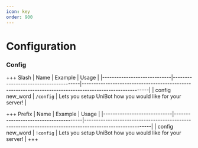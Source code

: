 ```yaml
---
icon: key
order: 900
---
```

# Configuration

### Config

+++ Slash
| Name                        | Example                               | Usage                                                                                                    |
|-----------------------------|---------------------------------------|----------------------------------------------------------------------------------------------------------|
| config<br>new_word          | `/config`                             | Lets you setup UniBot how you would like for your server!                                                |


+++ Prefix
| Name                        | Example                               | Usage                                                                                                    |
|-----------------------------|---------------------------------------|----------------------------------------------------------------------------------------------------------|
| config<br>new_word          | `!config`                             | Lets you setup UniBot how you would like for your server!                                                |
+++

